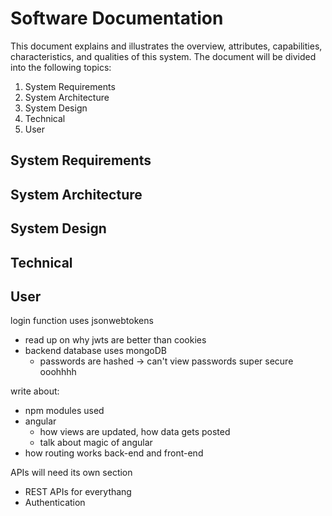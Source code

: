 # Software Documentation
This document explains and illustrates the overview, attributes, capabilities, characteristics, and qualities of this system. The document will be divided into the following topics:
1. System Requirements
2. System Architecture
3. System Design
4. Technical
5. User

## System Requirements

## System Architecture

## System Design

## Technical

## User








login function uses jsonwebtokens
- read up on why jwts are better than cookies
- backend database uses mongoDB
  - passwords are hashed -> can't view passwords super secure ooohhhh

write about:
- npm modules used
- angular
  - how views are updated, how data gets posted
  - talk about magic of angular
- how routing works back-end and front-end

APIs will need its own section
- REST APIs for everythang
- Authentication
